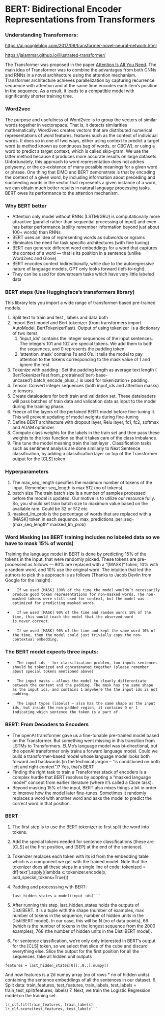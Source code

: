 # BERT: Bidirectional Encoder Representations from Transformers

### Understanding Transformers: 

https://ai.googleblog.com/2017/08/transformer-novel-neural-network.html

https://jalammar.github.io/illustrated-transformer/

The Transformer was proposed in the paper [Attention Is All You Need](https://arxiv.org/abs/1706.03762).
The main idea of Transformer was to combine the advantages from both CNNs and RNNs in a novel architecture using the attention mechanism. 
Transformer architecture achieves parallelization by capturing recurrence sequence with attention and at the same time encodes each item’s 
position in the sequence. As a result, it leads to a compatible model with significantly shorter training time.

### Word2vec
The purpose and usefulness of Word2vec is to group the vectors of similar words together in vectorspace.
That is, it detects similarities mathematically. Word2vec creates vectors that are distributed numerical representations of word features,
features such as the context of individual words. It does so in one of two ways, either using context to predict a target word 
(a method known as continuous bag of words, or CBOW), or using a word to predict a target context, which is called skip-gram.
We use the latter method because it produces more accurate results on large datasets. 
Unfortunately, this approach to word representation does not addres polysemy, or the co-existence of many possible meanings for a given word or phrase. 
One thing that ElMO and BERT demonstrate is that by encoding the context of a given word, by including information about preceding and succeeding words
in the vector that represents a given instance of a word, we can obtain much better results in natural language processing tasks.
BERT owes its performance to the attention mechanism.

### Why BERT better
* Аttention only model without RNNs (LSTM/GRU) is computationally more attractive (parallel rather than sequential processing of input) and even has better performance (ability remember information beyond just about 100+ words) than RNNs.
* BERT uses an idea of representing words as subwords or ngrams
* Eliminates the need for task specific architectures (with fine tuning)
* BERT can generate different word embeddings for a word that captures the context of a word — that is its position in a sentence (unlike Word2vec and Glove)
* BERT encodes context bidirectionally, while due to the autoregressive nature of language models, GPT only looks forward (left-to-right).
* They can be used for downstream tasks which have very little labeled data

### BERT steps (Use Huggingface’s transformers library) 
This library lets you import a wide range of transformer-based pre-trained models.
1. Split text to train and test , labels and data both
2. Import Bert model and Bert tokenizer (from transformers import AutoModel, BertTokenizerFast). Output of using tokenizer  is a dictionary of two items
    1. ‘input_ids’ contains the integer sequences of the input sentences. The integers 101 and 102 are special tokens. We add them to both the sequences, and 0 represents the padding token.
    2. ‘attention_mask’ contains 1’s and 0’s. It tells the model to pay attention to the tokens corresponding to the mask value of 1 and ignore the rest.
3. Tokenize with padding : Set the padding length as average text length ( BertTokenizerFast.from_pretrained('bert-base-uncased’).batch_encode_plus(..) is used for tokenization+ padding.
4. Tensor: Convert integer sequences (both input_ids and attention masks) to tensors. 
5. Create dataloaders for both train and validation set. These dataloaders will pass batches of train data and validation data as input to the model during the training phase.  
6. Freeze all the layers of the pertained BERT model before fine-tuning it. This will prevent updating of model weights during fine-tuning
7. Define BERT architecture with dropout layer, Relu layer, fc1, fc2, softmax and ADAM optimizer
8. Compute class weights for the labels in the train set and then pass these weights to the loss function so that it takes care of the class imbalance.
9. Fine tune the model meaning train the last layer . Classification tasks such as sentiment analysis are done similarly to Next Sentence classification, by adding a classification layer on top of the Transformer output for the [CLS] token

### Hyperparameters
1. The max_seq_length specifies the maximum number of tokens of the input. Remember seq_length is max 512 (no of tokens)
2. batch size The train batch size is a number of samples processed before the model is updated. Our motive is to utilize our resource fully. So, you should set train batch size to maximum value based on the available ram. Could be 32 or 512 etc
3. masked_lm_prob is the percentage of words that are replaced with a [MASK] token in each sequence. max_predictions_per_seq= (max_seq_length* masked_lm_prob)

### Word Masking (as BERT training includes no labeled data so we have to mask 15% of words)
Training the language model in BERT is done by predicting 15% of the tokens in the input, that were randomly picked. These tokens are pre-processed as follows — 80% are replaced with a “[MASK]” token, 10% with a random word, and 10% use the original word. The intuition that led the authors to pick this approach is as follows (Thanks to Jacob Devlin from Google for the insight):
* 		If we used [MASK] 100% of the time the model wouldn’t necessarily produce good token representations for non-masked words. The non-masked tokens were still used for context, but the model was optimized for predicting masked words.
* 		If we used [MASK] 90% of the time and random words 10% of the time, this would teach the model that the observed word is never correct.
* 		If we used [MASK] 90% of the time and kept the same word 10% of the time, then the model could just trivially copy the non-contextual embedding.


### The BERT model expects three inputs:
* 		The input ids — for classification problem, two inputs sentences should be tokenized and concatenated together (please remember about special tokens mentioned above)
* 		The input masks — allows the model to cleanly differentiate between the content and the padding. The mask has the same shape as the input ids, and contains 1 anywhere the the input ids is not padding.
* 		The input types (labels) — also has the same shape as the input ids, but inside the non-padded region, it contains 0 or 1 indicating which sentence the token is a part of.

### BERT: From Decoders to Encoders
- The openAI transformer gave us a fine-tunable pre-trained model based on the Transformer. But something went missing in this transition from LSTMs to Transformers. ELMo’s language model was bi-directional, but the openAI transformer only trains a forward language model. Could we build a transformer-based model whose language model looks both forward and backwards (in the technical jargon – “is conditioned on both left and right context”)? Yes, that’s BERT
- Finding the right task to train a Transformer stack of encoders is a complex hurdle that BERT resolves by adopting a “masked language model” concept from earlier literature (where it’s called a Cloze task).
- Beyond masking 15% of the input, BERT also mixes things a bit in order to improve how the model later fine-tunes. Sometimes it randomly replaces a word with another word and asks the model to predict the correct word in that position.


### BERT
1. The first step is to use the BERT tokenizer to first split the word into tokens. 
2. Add the special tokens needed for sentence classifications (these are [CLS] at the first position, and [SEP] at the end of the sentence).
3. Tokenizer replaces each token with its id from the embedding table which is a component we get with the trained model.
Note that the tokenizer does all these steps in a single line of code:
tokenized = df['text'].apply((lambda x: tokenizer.encode(x, add_special_tokens=True)))

4. Padding and processsing with BERT:
   ```input_ids = torch.tensor(np.array(padded))
   last_hidden_states = model(input_ids)```

5. After running this step, last_hidden_states holds the outputs of DistilBERT. It is a tuple with the shape (number of examples, max number of tokens in      the sequence, number of hidden units in the DistilBERT model). In our case, this will be N (no of data points), 66 (which is the number of tokens in        the longest sequence from the 2000 examples), 768 (the number of hidden units in the DistilBERT model).
6. For sentence classification, we’re only only interested in BERT’s output for the [CLS] token, so we select that slice of the cube and discard everything else. Slice the output for the first position for all the sequences, take all hidden unit outputs

```features = last_hidden_states[0][:,0,:].numpy()```

And now features is a 2d numpy array (no of rows * no of hidden units) containing the sentence embeddings of all the sentences in our dataset.
6. Split data: train_features, test_features, train_labels, test_labels = train_test_split(features, labels)
7. Next, we train the Logistic Regression model on the training set.

```lr_clf = LogisticRegression()
lr_clf.fit(train_features, train_labels)
lr_clf.score(test_features, test_labels```

